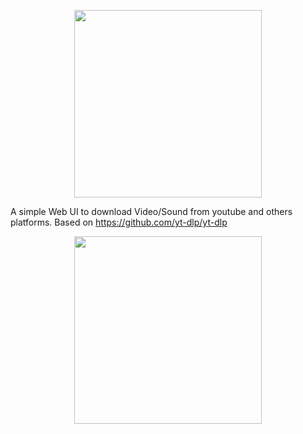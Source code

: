 <p align="center">
    <img height="300" src="https://raw.githubusercontent.com/gallolabs/media-downloader/master/logo_w300.jpeg">
</p>

A simple Web UI to download Video/Sound from youtube and others platforms. Based on https://github.com/yt-dlp/yt-dlp

<p align="center">
    <img height="300" src="https://raw.githubusercontent.com/gallolabs/media-downloader/master/snapshot.png">
</p>
